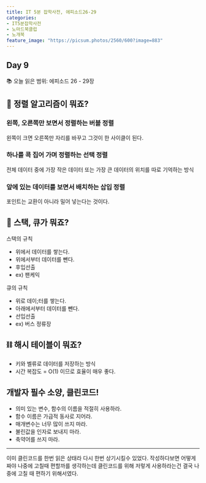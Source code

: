 ```yaml
---
title: IT 5분 잡학사전, 에피소드26-29
categories:
- IT5분잡학사전
- 노마드북클럽
- 노개북
feature_image: "https://picsum.photos/2560/600?image=883"
---
```

## Day 9
📚 오늘 읽은 범위: 에피소드 26 - 29장

## 🤩 정렬 알고리즘이 뭐죠?

### 왼쪽, 오른쪽만 보면서 정렬하는 버블 정렬

왼쪽이 크면 오른쪽만 자리를 바꾸고 그것이 한 사이클이 된다.

### 하나를 콕 집어 가며 정렬하는 선택 정렬

전체 데이터 중에 가장 작은 데이터 또는 가장 큰 데이터의 위치를 따로 기억하는 방식

### 앞에 있는 데이터를 보면서 배치하는 삽입 정렬

포인트는 교환이 아니라 밀어 넣는다는 것이다.


## 🥞 스택, 큐가 뭐죠?


스택의 규칙
- 위에서 데이터를 쌓는다.
- 위에서부터 데이터를 뺀다.
- 후입선출
- ex) 팬케익

큐의 규칙
- 위로 데이;터를 쌓는다.
- 아래에서부터 데이터를 뺀다.
- 선입선출
- ex) 버스 정류장

## ⛓ 해시 테이블이 뭐죠?

- 키와 벨류로 데이터를 저장하는 방식
- 시간 복잡도 = O(1) 이므로 효율이 매우 좋다.

## 개발자 필수 소양, 클린코드!

- 의미 있는 변수, 함수의 이름을 적절히 사용하라.
- 함수 이름은 가급적 동사로 지어라.
- 매개변수는 너무 많이 쓰지 마라.
- 불린값을 인자로 보내지 마라.
- 축약어를 쓰지 마라.

---

이미 클린코드를 한번 읽은 상태라 다시 한번 상기시킬수 있었다. 
작성하다보면 어떻게 짜야 나중에 고칠때 편할까를 생각하는데 클린코드를 위해 저렇게 사용하라는건 결국 나중에 고칠 때 편하기 위해서였다.




